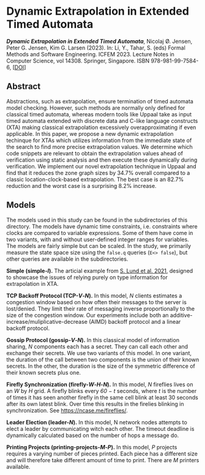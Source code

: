 # Dynamic Extrapolation in Extended Timed Automata

_**Dynamic Extrapolation in Extended Timed Automata**_,
Nicolaj Ø. Jensen, Peter G. Jensen, Kim G. Larsen (2023).  In: Li, Y., Tahar, S. (eds) Formal Methods and Software Engineering. ICFEM 2023. Lecture Notes in Computer Science, vol 14308. Springer, Singapore. ISBN 978-981-99-7584-6, [[DOI](https://doi.org/10.1007/978-981-99-7584-6_6)]

## Abstract

Abstractions, such as extrapolation, ensure termination of timed automata model checking.
However, such methods are normally only defined for classical timed automata, whereas modern tools like Uppaal take as input timed automata extended with discrete data and C-like language constructs (XTA) making classical extrapolation excessively overapproximating if even applicable.
In this paper, we propose a new dynamic extrapolation techinque for XTAs which utilizes information from the immediate state of the search to find more precise extrapolation values.
We determine which code snippets are relevant to obtain the extrapolation values ahead of verification using static analysis and then execute these dynamically during verification.
We implement our novel extrapolation technique in Uppaal and find that it reduces the zone graph sizes by 34.7% overall compared to a classic location-clock-based extrapolation.
The best case is an 82.7% reduction and the worst case is a surprising 8.2% increase.

## Models

The models used in this study can be found in the subdirectories of this directory.
The models have dynamic time constraints, i.e. constraints where clocks are compared to variable expressions.
Some of them have come in two variants, with and without user-defined integer ranges for variables.
The models are fairly simple but can be scaled.
In the study, we primarily measure the state space size using the `false.q` queries (`E<> false`), but other queries are available in the subdirectories.

**Simple (simple-*I*).**
The articial example from [S. Lund et al. 2021](https://link.springer.com/chapter/10.1007/978-3-030-85037-1_6), designed to showcase the issues of relying purely on type information for extrapolation in XTA.

**TCP Backoff Protocol (TCP-*V*-*N*).**
In this model, *N* clients estimates a congestion window based on how often their messages to the server is lost/denied.
They limit their rate of messaging inverse proportionally to the size of the congestion window.
Our experiments include both an additive-increase/muliplicative-decrease (AIMD) backoff protocol and a linear backoff protocol.

**Gossip Protocol (gossip-*V*-*N*).**
In this classical model of information sharing, *N* components each has a secret.
They can call each other and exchange their secrets.
We use two variants of this model.
In one variant, the duration of the call between two components is the union of their known secrets.
In the other, the duration is the size of the symmetric difference of their known secrets plus one.

**Firefly Synchronization (firefly-*W*-*H*-*N*).**
In this model, *N* fireflies lives on an *W* by *H* grid.
A firefly blinks every *60 − t* seconds, where *t* is the number of times it has seen another firefly in the same cell blink at least 30 seconds after its own latest blink.
Over time this results in the firelies blinking in synchronization.
See https://ncase.me/fireflies/.

**Leader Election (leader-*N*).**
In this model, N network nodes attempts to elect a leader by communicating witch each other.
The timeout deadline is dynamically calculated based on the number of hops a message do.

**Printing Projects (printing-projects-*M*-*P*).**
In this model, *P* projects requires a varying number of pieces printed.
Each piece has a different size and will therefore take different amount of time to print.
There are *M* printers available.
